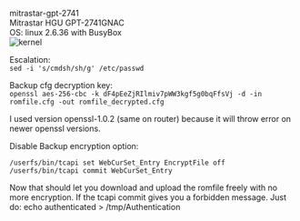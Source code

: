 mitrastar-gpt-2741\
Mitrastar HGU GPT-2741GNAC \
OS: linux 2.6.36 with BusyBox\
![kernel](https://github.com/alpacin0/mitrastar-gpt-2741/assets/16215180/c79601fe-73f3-4586-98d5-1344c0a1d7a8)

Escalation:\
```sed -i 's/cmdsh/sh/g' /etc/passwd```

Backup cfg decryption key:\
```openssl aes-256-cbc -k dF4pEeZjRIlmiv7pWW3kgf5g0bqFfsVj -d -in romfile.cfg -out romfile_decrypted.cfg```

I used version openssl-1.0.2 (same on router) because it will throw error on newer openssl versions.

Disable Backup encryption option:
```
/userfs/bin/tcapi set WebCurSet_Entry EncryptFile off
/userfs/bin/tcapi commit WebCurSet_Entry
```

Now that should let you download and upload the romfile freely with no more encryption.
If the tcapi commit gives you a forbidden message. Just do:
echo authenticated > /tmp/Authentication

